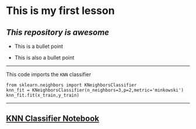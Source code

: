 # **This is my first lesson**
## _This repository is awesome_

- This is a bullet point
* This is also a bullet point
---
This code imports the `KNN` classifier

```pyton
from sklearn.neighbors import KNeighborsClassifier
knn_fit = KNeighborsClassifier(n_neighbors=3,p=2,metric='minkowski')
knn_fit.fit(x_train,y_train)
```
___
## [KNN Classifier Notebook](`https://github.com/shabbirg89/Youtube-2021/blob/main/PCA_Python.ipynb`)
